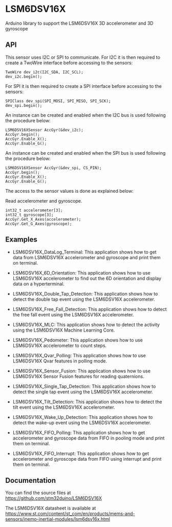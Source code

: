 # LSM6DSV16X
Arduino library to support the LSM6DSV16X 3D accelerometer and 3D gyroscope

## API

This sensor uses I2C or SPI to communicate.
For I2C it is then required to create a TwoWire interface before accessing to the sensors:  

    TwoWire dev_i2c(I2C_SDA, I2C_SCL);  
    dev_i2c.begin();

For SPI it is then required to create a SPI interface before accessing to the sensors:  

    SPIClass dev_spi(SPI_MOSI, SPI_MISO, SPI_SCK);  
    dev_spi.begin();

An instance can be created and enabled when the I2C bus is used following the procedure below:  

    LSM6DSV16XSensor AccGyr(&dev_i2c);
    AccGyr.begin();
    AccGyr.Enable_X();  
    AccGyr.Enable_G();

An instance can be created and enabled when the SPI bus is used following the procedure below:  

    LSM6DSV16XSensor AccGyr(&dev_spi, CS_PIN);
    AccGyr.begin();	
    AccGyr.Enable_X();  
    AccGyr.Enable_G();

The access to the sensor values is done as explained below:  

  Read accelerometer and gyroscope.

    int32_t accelerometer[3];
    int32_t gyroscope[3];
    AccGyr.Get_X_Axes(accelerometer);  
    AccGyr.Get_G_Axes(gyroscope);

## Examples

* LSM6DSV16X_DataLog_Terminal: This application shows how to get data from LSM6DSV16X accelerometer and gyroscope and print them on terminal.

* LSM6DSV16X_6D_Orientation: This application shows how to use LSM6DSV16X accelerometer to find out the 6D orientation and display data on a hyperterminal.

* LSM6DSV16X_Double_Tap_Detection: This application shows how to detect the double tap event using the LSM6DSV16X accelerometer.

* LSM6DSV16X_Free_Fall_Detection: This application shows how to detect the free fall event using the LSM6DSV16X accelerometer.

* LSM6DSV16X_MLC: This application shows how to detect the activity using the LSM6DSV16X Machine Learning Core.

* LSM6DSV16X_Pedometer: This application shows how to use LSM6DSV16X accelerometer to count steps.

* LSM6DSV16X_Qvar_Polling: This application shows how to use LSM6DSV16X Qvar features in polling mode.

* LSM6DSV16X_Sensor_Fusion: This application shows how to use LSM6DSV16X Sensor Fusion features for reading quaternions.

* LSM6DSV16X_Single_Tap_Detection: This application shows how to detect the single tap event using the LSM6DSV16X accelerometer.

* LSM6DSV16X_Tilt_Detection: This application shows how to detect the tilt event using the LSM6DSV16X accelerometer.

* LSM6DSV16X_Wake_Up_Detection: This application shows how to detect the wake-up event using the LSM6DSV16X accelerometer.

* LSM6DSV16X_FIFO_Polling: This application shows how to get accelerometer and gyroscope data from FIFO in pooling mode and print them on terminal.

* LSM6DSV16X_FIFO_Interrupt: This application shows how to get accelerometer and gyroscope data from FIFO using interrupt and print them on terminal.
## Documentation

You can find the source files at  
https://github.com/stm32duino/LSM6DSV16X

The LSM6DSV16X datasheet is available at  
https://www.st.com/content/st_com/en/products/mems-and-sensors/inemo-inertial-modules/lsm6dsv16x.html